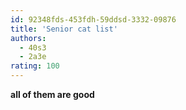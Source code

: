 ```yaml
---
id: 92348fds-453fdh-59ddsd-3332-09876
title: 'Senior cat list'
authors:
  - 40s3
  - 2a3e
rating: 100
---
```


**all of them are good**
